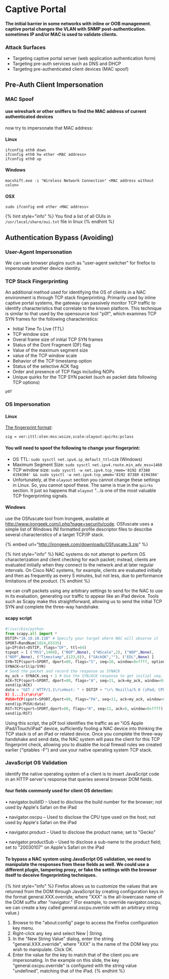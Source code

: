 # Captive Portal

#### The initial barrier in some networks with inline or OOB management. captive portal changes the VLAN with SNMP post-authentication. sometimes IP and/or MAC is used to validate clients.

### Attack Surfaces

* Targeting captive portal server (web application authentication form)
* Targeting pre-auth services such as DNS and DHCP
* Targeting pre-authenticated client devices (MAC spoof)

## Pre-Auth Client Impersonation

### MAC Spoof

#### use wireshark or other sniffers to find the MAC address of current authenticated devices

now try to impersonate that MAC address:

#### Linux

```
ifconfig eth0 down
ifconfig eth0 hw ether <MAC address>
ifconfig eth0 up
```

#### Windows

```
macshift.exe -i "Wireless Network Connection" <MAC address without colon>
```

#### OSX

```
sudo ifconfig en0 ether <MAC address>
```

{% hint style="info" %}
You find a list of all OUIs in `/usr/local/share/oui.txt` file in linux
{% endhint %}

## Authentication Bypass (Avoiding)

### User-Agent Impersonation

We can use browser plugins such as "user-agent switcher" for firefox to impersonate another device identity.

### TCP Stack Fingerprinting

An additional method used for identifying the OS of clients in a NAC environment is through TCP stack fingerprinting. Primarily used by inline captive portal systems, the gateway can passively monitor TCP traffic to identify characteristics that correlate to the known platform. This technique is similar to that used by the opensource tool "p0f", which examines TCP SYN frames for the following characteristics:

* Initial Time To Live (TTL)
* TCP window size
* Overal frame size of initial TCP SYN frames
* Status of the Dont Fragment (DF) flag
* Value of the maximum segment size
* value of the TCP window scale
* Behavior of the TCP timestamp option
* Status of the selective ACK flag
* Order and presence of TCP flags including NOPs
* Unique quirks for the TCP SYN packet (such as packet data following TCP options)

```
p0f
```

### OS Impersonation

#### Linux

[The fingerprint format](https://github.com/p0f/p0f/blob/master/docs/README#L513-L624):

`sig = ver:ittl:olen:mss:wsize,scale:olayout:quirks:pclass`

#### You will need to spoof the following to change your fingerprint:

* OS TTL: `sudo sysctl net.ipv4.ip_default_ttl=128` (Windows)
* Maximum Segment Size: `sudo sysctl net.ipv4.route.min_adv_mss=1460`
* TCP window size: `sudo sysctl -w net.ipv4.tcp_rmem='8192 87380 4194304' && sudo sysctl -w net.ipv4.tcp_wmem='8192 87380 4194304'`
* Unfortunately, at the `olayout` section you cannot change these settings in Linux. So, you cannot spoof these. The same is true in the `quirks` section. It just so happens that `olayout` "...is one of the most valuable TCP fingerprinting signals.

#### Windows

use the OSfuscate tool from Irongeek, available at http://www.irongeek.com/i.php?page=security/code. OSfuscate uses a simple list of Windows INI formatted profile descriptor files to describe several characteristics of a target TCP/IP stack.

{% embed url="http://irongeek.com/downloads/OSfuscate.3.zip" %}

{% hint style="info" %}
NAC systems do not attempt to perform OS characterization and client checking for each packet; instead, clients are evaluated initially when they connect to the network and at later regular intervals. On Cisco NAC systems, for example, clients are evaluated initially and then as frequently as every 5 minutes, but not less, due to performance limitations of the product.
{% endhint %}

we can craft packets using any arbitrary settings to send for the NAC to use in its evaluation, generating our traffic to appear like an iPad device. Tools such as Scapy make this straightforward, allowing us to send the initial TCP SYN and complete the three-way handshake.

#### scapy script

```python
#!/usr/bin/python
from scapy.all import *
DSTIP="10.10.10.110" # Specify your target where NAC will observe it
SPORT=RandNum(1024,65535)
ip=IP(dst=DSTIP, flags="DF", ttl=64)
tcpopt = [ ("MSS",1460), ("NOP",None), ("WScale",2), ("NOP",None),
("NOP",None), ("Timestamp",(123,0)), ("SAckOK",""), ("EOL",None) ]
SYN=TCP(sport=SPORT, dport=80, flags="S", seq=10, window=0xffff, options=tcpopt)
SYNACK=sr1(ip/SYN)
# Send the packet and record the response as SYNACK
my_ack = SYNACK.seq + 1 # Use the SYN/ACK response to get initial seq. number
ACK=TCP(sport=SPORT, dport=80, flags="A", seq=11, ack=my_ack, window=0xffff)
send(ip/ACK)
data = "GET / HTTP/1.1\r\nHost: " + DSTIP + "\r\ Mozilla/5.0 (iPad; CPU iPad OS 10_0 like Mac OS
X) [...]\r\n\r\n"
PUSH=TCP(sport=SPORT,dport=80, flags="PA", seq=11, ack=my_ack, window=0xffff)
send(ip/PUSH/data)
RST=TCP(sport=SPORT,dport=80, flags="R", seq=11, ack=0, window=0xffff)
send(ip/RST)
```

Using this script, the p0f tool identifies the traffic as an "iOS Apple iPad/iTouch/iPad" device, sufficiently fooling a NAC device into thinking the TCP stack is of an iPad or related device. Once you complete the three-way handshake and send data, the NAC system will pass the client for this TCP fingerprint check, allowing you to disable the local firewall rules we created earlier ("iptables -F") and use your native operating system TCP stack.

### JavaScript OS Validation

identify the native operating system of a client is to insert JavaScript code in an HTTP server's response that queries several browser DOM fields.

#### four fields commonly used for client OS detection:

• navigator.buildID – Used to disclose the build number for the browser; not used by Apple's Safari on the iPad

• navigator.oscpu – Used to disclose the CPU type used on the host; not used by Apple's Safari on the iPad

• navigator.product – Used to disclose the product name; set to "Gecko"

• navigator.productSub – Used to disclose a sub-name to the product field; set to "20030107" on Apple's Safari on the iPad

#### To bypass a NAC system using JavaScript OS validation, we need to manipulate the responses from these fields as well. We could use a different plugin, tampering proxy, or fake the settings with the browser itself to deceive fingerprinting techniques.

{% hint style="info" %}
Firefox allows us to customize the values that are returned from the DOM through JavaScript by creating configuration keys in the format general.XXX.override, where "XXX" is the all-lowercase name of the DOM suffix after "navigator." (For example, to override navigator.oscpu, we can create a key called general.oscpu.override with an arbitrary string value.)

1. Browse to the "about:config" page to access the Firefox configuration key menu.
2. Right-click any key and select New | String.
3. In the "New String Value" dialog, enter the string "general.XXX.override", where "XXX" is the name of the DOM key you wish to manipulate. Click OK.
4. Enter the value for the key to match that of the client you are impersonating. In the example on this slide, the key "general.oscpu.override" is configured with the string value "undefined", matching that of the iPad.
{% endhint %}
